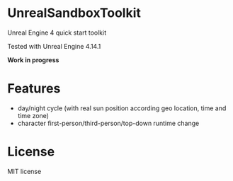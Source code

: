# UnrealSandboxToolkit

Unreal Engine 4 quick start toolkit

 Tested with Unreal Engine 4.14.1

**Work in progress**


# Features
* day/night cycle (with real sun position according geo location, time and time zone)
* character first-person/third-person/top-down runtime change


# License
MIT license
